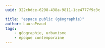 ```yaml
---
uuid: 322cbdce-6298-438a-9811-1ce4777f9c3c

title: "espace public (géographie)"
author: LauraPeaud
tags:
    - géographie, urbanisme
    - époque contemporaine
---
```

